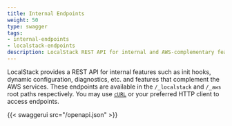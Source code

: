 ```yaml
---
title: Internal Endpoints
weight: 50
type: swagger
tags:
- internal-endpoints
- localstack-endpoints
description: LocalStack REST API for internal and AWS-complementary features
---
```


LocalStack provides a REST API for internal features such as init hooks, dynamic configuration, diagnostics, etc. and features that complement the AWS services.
These endpoints are available in the `/_localstack` and `/_aws` root paths respectively.
You may use [`cURL`](https://curl.se/) or your preferred HTTP client to access endpoints.

{{< swaggerui src="/openapi.json" >}}
